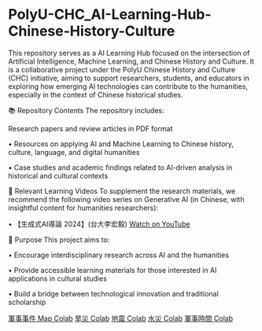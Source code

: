 # PolyU-CHC_AI-Learning-Hub-Chinese-History-Culture
This repository serves as a  AI Learning Hub focused on the intersection of Artificial Intelligence, Machine Learning, and Chinese History and Culture. It is a collaborative project under the PolyU Chinese History and Culture (CHC) initiative, aiming to support researchers, students, and educators in exploring how emerging AI technologies can contribute to the humanities, especially in the context of Chinese historical studies.

📚 Repository Contents
The repository includes:

Research papers and review articles in PDF format

• Resources on applying AI and Machine Learning to Chinese history, culture, language, and digital humanities

• Case studies and academic findings related to AI-driven analysis in historical and cultural contexts

🎥 Relevant Learning Videos
To supplement the research materials, we recommend the following video series on Generative AI (in Chinese, with insightful content for humanities researchers):

• 【生成式AI導論 2024】(台大李宏毅)
[Watch on YouTube](https://www.youtube.com/playlist?list=PLJV_el3uVTsPz6CTopeRp2L2t4aL_KgiI)

📌 Purpose
This project aims to:

• Encourage interdisciplinary research across AI and the humanities

• Provide accessible learning materials for those interested in AI applications in cultural studies

• Build a bridge between technological innovation and traditional scholarship

[軍事事件 Map Colab](https://colab.research.google.com/drive/1QDXD1-hzG_Pjmu_kg-3a-7tXN-kgCcmG?usp=sharing)
[旱災 Colab](https://colab.research.google.com/drive/1Z7e-3Nr3IuBagO5GzbQ6_jR_2ZVyEn-J?usp=sharing)
[地震 Colab](https://colab.research.google.com/drive/1eMAZyIX6lnafVDbYlOfDBBqInU7bqI5N?usp=sharing)
[水災 Colab](https://colab.research.google.com/drive/1NocJr0QpShM05GxBriK5AQAX8efNflHL?usp=sharing)
[軍事時間 Colab](https://colab.research.google.com/drive/1SiqK1_KiGOh6eo3Kkie-3JMFK4lIhqfm?usp=sharing)
